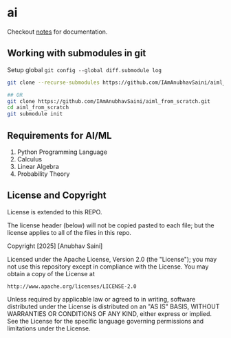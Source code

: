 # ai

Checkout [notes](/notes/index.md) for documentation.


## Working with submodules in git

Setup global `git config --global diff.submodule log`

```bash
git clone --recurse-submodules https://github.com/IAmAnubhavSaini/aiml_from_scratch.git

## OR
git clone https://github.com/IAmAnubhavSaini/aiml_from_scratch.git
cd aiml_from_scratch
git submodule init

```

## Requirements for AI/ML

1. Python Programming Language
2. Calculus
3. Linear Algebra
4. Probability Theory


## License and Copyright

License is extended to this REPO. 

The license header (below) will not be copied pasted to each file; but the license applies to all of the files in this repo.

Copyright [2025] [Anubhav Saini]

Licensed under the Apache License, Version 2.0 (the "License");
you may not use this repository except in compliance with the License.
You may obtain a copy of the License at

    http://www.apache.org/licenses/LICENSE-2.0

Unless required by applicable law or agreed to in writing, software
distributed under the License is distributed on an "AS IS" BASIS,
WITHOUT WARRANTIES OR CONDITIONS OF ANY KIND, either express or implied.
See the License for the specific language governing permissions and
limitations under the License.
